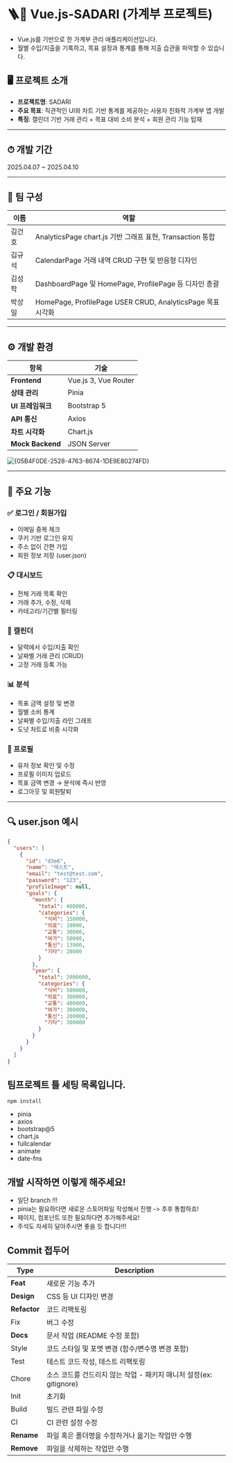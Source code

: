 # 🪜💸 Vue.js-SADARI (가계부 프로젝트)

- Vue.js를 기반으로 한 가계부 관리 애플리케이션입니다.  
- 월별 수입/지출을 기록하고, 목표 설정과 통계를 통해 지출 습관을 파악할 수 있습니다.

## 🖥️ 프로젝트 소개

- **프로젝트명**: SADARI
- **주요 목표**: 직관적인 UI와 차트 기반 통계를 제공하는 사용자 친화적 가계부 앱 개발  
- **특징**: 캘린더 기반 거래 관리 + 목표 대비 소비 분석 + 회원 관리 기능 탑재

---

## ⏱ 개발 기간

2025.04.07 ~ 2025.04.10

---

## 👥 팀 구성

| 이름 | 역할 |
|------|------|
| 김건호 | AnalyticsPage chart.js 기반 그래프 표현, Transaction 통합  
| 김규석 | CalendarPage 거래 내역 CRUD 구현 및 반응형 디자인
| 김성학 | DashboardPage 및 HomePage, ProfilePage 등 디자인 총괄
| 박상일 | HomePage, ProfilePage USER CRUD, AnalyticsPage 목표 시각화    
---

## ⚙️ 개발 환경

| 항목 | 기술 |
|------|------|
| **Frontend** | Vue.js 3, Vue Router |
| **상태 관리** | Pinia |
| **UI 프레임워크** | Bootstrap 5 |
| **API 통신** | Axios |
| **차트 시각화** | Chart.js |
| **Mock Backend** | JSON Server |

![{05B4F0DE-2528-4763-8674-1DE9E80274FD}](https://github.com/user-attachments/assets/af69c21b-9e6b-40bf-9cac-8f9019b624d4)

---

## 📌 주요 기능

### ✅ 로그인 / 회원가입

- 이메일 중복 체크
- 쿠키 기반 로그인 유지
- 주소 없이 간편 가입
- 회원 정보 저장 (user.json)

### 📋 대시보드

- 전체 거래 목록 확인
- 거래 추가, 수정, 삭제
- 카테고리/기간별 필터링

### 📆 캘린더

- 달력에서 수입/지출 확인
- 날짜별 거래 관리 (CRUD)
- 고정 거래 등록 가능

### 📊 분석

- 목표 금액 설정 및 변경
- 월별 소비 통계
- 날짜별 수입/지출 라인 그래프
- 도넛 차트로 비중 시각화

### 👤 프로필

- 유저 정보 확인 및 수정
- 프로필 이미지 업로드
- 목표 금액 변경 → 분석에 즉시 반영
- 로그아웃 및 회원탈퇴

---

## 🔍 user.json 예시

```json
{
  "users": [
    {
      "id": "d3e6",
      "name": "테스트",
      "email": "test@test.com",
      "password": "123",
      "profileImage": null,
      "goals": {
        "month": {
          "total": 400000,
          "categories": {
            "식비": 150000,
            "의료": 10000,
            "교통": 30000,
            "여가": 50000,
            "통신": 13900,
            "기타": 20000
          }
        },
        "year": {
          "total": 2000000,
          "categories": {
            "식비": 500000,
            "의료": 300000,
            "교통": 400000,
            "여가": 300000,
            "통신": 200000,
            "기타": 300000
          }
        }
      }
    }
  ]
}
```

## 팀프로젝트 틀 세팅 목록입니다.
    npm install
- pinia
- axios
- bootstrap@5
- chart.js
- fullcalendar
- animate
- date-fns

## 개발 시작하면 이렇게 해주세요!

- 일단 branch !!!
- pinia는 필요하다면 새로운 스토어파일 작성해서 진행 -> 추후 통합하죠!
- 페이지, 컴포넌트 또한 필요하다면 추가해주세요!
- 주석도 자세히 달아주시면 좋을 듯 합니다!!!

## Commit 접두어

| Type         | Description                                                        |
| ------------ | ------------------------------------------------------------------ |
| **Feat**     | 새로운 기능 추가                                                   |
| **Design**   | CSS 등 UI 디자인 변경                                              |
| **Refactor** | 코드 리팩토링                                                      |
| Fix          | 버그 수정                                                          |
| **Docs**     | 문서 작업 (README 수정 포함)                                       |
| Style        | 코드 스타일 및 포맷 변경 (함수/변수명 변경 포함)                   |
| Test         | 테스트 코드 작성, 테스트 리팩토링                                  |
| Chore        | 소스 코드를 건드리지 않는 작업 - 패키지 매니저 설정(ex: gitignore) |
| Init         | 초기화                                                             |
| Build        | 빌드 관련 파일 수정                                                |
| CI           | CI 관련 설정 수정                                                  |
| **Rename**   | 파일 혹은 폴더명을 수정하거나 옮기는 작업만 수행                   |
| **Remove**   | 파일을 삭제하는 작업만 수행                                        |
